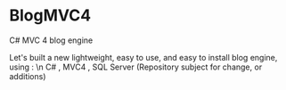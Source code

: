 BlogMVC4
========

C# MVC 4 blog engine

Let's built a new lightweight, easy to use, and easy to install blog engine, using :
\n
C# , MVC4 , SQL Server (Repository subject for change, or additions)

